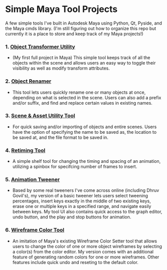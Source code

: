 # Simple Maya Tool Projects

A few simple tools I've built in Autodesk Maya using Python, Qt, Pyside, and the Maya cmds library.  (I'm still figuring out how to organize this repo but currently it is a place to store and keep track of my Maya projects!)

### 1. [Object Transformer Utility]()
- (My first full project in Maya) This simple tool keeps track of all the objects within the scene and allows users an easy way to toggle their visibility as well as modify transform attributes.

### 2. [Object Renamer]()
- This tool lets users quickly rename one or many objects at once, depending on what is selected in the scene. Users can also add a prefix and/or suffix, and find and replace certain values in existing names.

### 3. [Scene & Asset Utility Tool]()
- For quick saving and/or importing of objects and entire scenes. Users have the option of specifying the name to be saved as, the location to be saved at, and the file format to be saved in.

### 4. [Retiming Tool]()
- A simple shelf tool for changing the timing and spacing of an animation, utilizing a spinbox for specifcing number of frames to insert.

### 5. [Animation Tweener]()
- Based by some real tweeners I've come across online (including Dhruv Govil's), my version of a basic tweener lets users select tweening percentages, insert keys exactly in the middle of two existing keys, erase one or multiple keys in a specified range, and navigate easily between keys. My tool UI also contains quick access to the graph editor, undo button, and the play and stop buttons for animation.

### 6. [Wireframe Color Tool]()
- An imitation of Maya's existing Wireframe Color Setter tool that allows users to change the color of one or more object wireframes by selecting a color(s) from the color editor. My version comes with an additional feature of generating random colors for one or more wireframes. Other features include quick undo and reseting to the default color.
